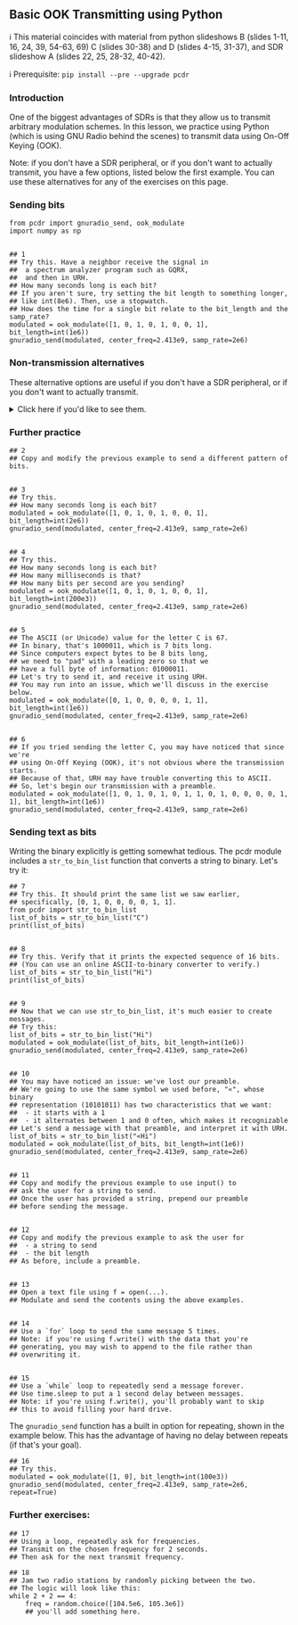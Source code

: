 ## Basic OOK Transmitting using Python

ℹ️ This material coincides with material from python slideshows B (slides 1-11, 16, 24, 39, 54-63, 69) C (slides 30-38) and D (slides 4-15, 31-37), and SDR slideshow A (slides 22, 25, 28-32, 40-42).

ℹ️ Prerequisite: `pip install --pre --upgrade pcdr`  


### Introduction

One of the biggest advantages of SDRs is that they allow us to transmit arbitrary modulation schemes. In this lesson, we practice using Python (which is using GNU Radio behind the scenes) to transmit data using On-Off Keying (OOK).

Note: if you don't have a SDR peripheral, or if you don't want to actually transmit, you have a few options, listed below the first example. You can use these alternatives for any of the exercises on this page.

### Sending bits

```python3
from pcdr import gnuradio_send, ook_modulate
import numpy as np


## 1
## Try this. Have a neighbor receive the signal in 
##  a spectrum analyzer program such as GQRX,
##  and then in URH.
## How many seconds long is each bit?
## If you aren't sure, try setting the bit length to something longer,
## like int(8e6). Then, use a stopwatch.
## How does the time for a single bit relate to the bit_length and the samp_rate?
modulated = ook_modulate([1, 0, 1, 0, 1, 0, 0, 1], bit_length=int(1e6))
gnuradio_send(modulated, center_freq=2.413e9, samp_rate=2e6)
```

### Non-transmission alternatives

These alternative options are useful if you don't have a SDR peripheral, or if you don't want to actually transmit.

<details><summary>Click here if you'd like to see them.</summary>

**Option A**: Print the data. In this case, you may wish to use a shorter bit length, for example, `bit_length=4`, as the print output would be impractical due to its length if you kept the original `bit_length`.
   ```python3
   ## Option A example
   modulated = ook_modulate([1, 0, 1, 0, 1, 0, 0, 1], bit_length=4)
   print(modulated)
   ```

**Option B**: Write the data to a file. You can then examine the file using URH or a program of your choice. URH handles fairly large files without too much trouble, so the `bit_length` does not need to change. However, note that you'll need to convert the data to `np.complex64` before writing it.
   ```python3
   ## Option B example
   modulated = ook_modulate([1, 0, 1, 0, 1, 0, 0, 1], bit_length=int(1e6))
   complexdata = np.complex64(modulated)
   f = open("generatedfile.complex", "wb")
   f.write(complexdata)
   f.close()
   ```

**Option C**: Plot the data using matplotlib. A `bit_length` value of no more than `50e3` is recommended when using this option due to performance issues.
   ```python3
   ## Option C example
   from pcdr import ook_modulate
   import matplotlib.pyplot as plt
   modulated = ook_modulate([1, 0, 1, 0, 1, 0, 0, 1], bit_length=int(50e3))
   plt.plot(modulated, "*-")
   plt.show()
   ```

<!-- TODO someday: figure out if this works
**Option D**. Display the data in a QT GUI Sink. You may wish to use the `prepend_zeros` argument, which adds a delay before the actual data. This can help by giving you time to switch to the GUI window before the actual data is displayed.  
   ```python3
   ## Option D example
   from pcdr import ook_modulate
   from pcdr.gnuradio_sender import gnuradio_guisink
   modulated = ook_modulate([1, 0, 1, 0, 1, 0, 0, 1], bit_length=int(1e6))
   gnuradio_guisink(modulated, center_freq=2.413e9, samp_rate=2e6, prepend_zeros=int(4e6))
   ```
-->
</details>

### Further practice

```python3
## 2
## Copy and modify the previous example to send a different pattern of bits.


## 3
## Try this.
## How many seconds long is each bit?
modulated = ook_modulate([1, 0, 1, 0, 1, 0, 0, 1], bit_length=int(2e6))
gnuradio_send(modulated, center_freq=2.413e9, samp_rate=2e6)


## 4
## Try this.
## How many seconds long is each bit?
## How many milliseconds is that?
## How many bits per second are you sending?
modulated = ook_modulate([1, 0, 1, 0, 1, 0, 0, 1], bit_length=int(200e3))
gnuradio_send(modulated, center_freq=2.413e9, samp_rate=2e6)


## 5
## The ASCII (or Unicode) value for the letter C is 67.
## In binary, that's 1000011, which is 7 bits long.
## Since computers expect bytes to be 8 bits long,
## we need to "pad" with a leading zero so that we
## have a full byte of information: 01000011.
## Let's try to send it, and receive it using URH.
## You may run into an issue, which we'll discuss in the exercise below.
modulated = ook_modulate([0, 1, 0, 0, 0, 0, 1, 1], bit_length=int(1e6))
gnuradio_send(modulated, center_freq=2.413e9, samp_rate=2e6)


## 6
## If you tried sending the letter C, you may have noticed that since we're
## using On-Off Keying (OOK), it's not obvious where the transmission starts.
## Because of that, URH may have trouble converting this to ASCII.
## So, let's begin our transmission with a preamble.
modulated = ook_modulate([1, 0, 1, 0, 1, 0, 1, 1, 0, 1, 0, 0, 0, 0, 1, 1], bit_length=int(1e6))
gnuradio_send(modulated, center_freq=2.413e9, samp_rate=2e6)
```

<!--

TODO: consider

### Sending hexadecimal strings as bits

from pcdr import hex_to_bin_list
list_of_bits = hex_to_bin_list(0x43)
print(list_of_bits)

-->

### Sending text as bits

Writing the binary explicitly is getting somewhat tedious. The pcdr module includes a `str_to_bin_list` function that converts a string to binary. Let's try it:

```python3
## 7
## Try this. It should print the same list we saw earlier,
## specifically, [0, 1, 0, 0, 0, 0, 1, 1].
from pcdr import str_to_bin_list
list_of_bits = str_to_bin_list("C")
print(list_of_bits)


## 8
## Try this. Verify that it prints the expected sequence of 16 bits.
## (You can use an online ASCII-to-binary converter to verify.)
list_of_bits = str_to_bin_list("Hi")
print(list_of_bits)


## 9
## Now that we can use str_to_bin_list, it's much easier to create messages.
## Try this:
list_of_bits = str_to_bin_list("Hi")
modulated = ook_modulate(list_of_bits, bit_length=int(1e6))
gnuradio_send(modulated, center_freq=2.413e9, samp_rate=2e6)


## 10
## You may have noticed an issue: we've lost our preamble.
## We're going to use the same symbol we used before, "«", whose binary
## representation (10101011) has two characteristics that we want:
##  - it starts with a 1
##  - it alternates between 1 and 0 often, which makes it recognizable
## Let's send a message with that preamble, and interpret it with URH.
list_of_bits = str_to_bin_list("«Hi")
modulated = ook_modulate(list_of_bits, bit_length=int(1e6))
gnuradio_send(modulated, center_freq=2.413e9, samp_rate=2e6)


## 11
## Copy and modify the previous example to use input() to 
## ask the user for a string to send.
## Once the user has provided a string, prepend our preamble 
## before sending the message.


## 12
## Copy and modify the previous example to ask the user for
##  - a string to send
##  - the bit length
## As before, include a preamble.


## 13
## Open a text file using f = open(...).
## Modulate and send the contents using the above examples.


## 14
## Use a `for` loop to send the same message 5 times.
## Note: if you're using f.write() with the data that you're
## generating, you may wish to append to the file rather than
## overwriting it.


## 15
## Use a `while` loop to repeatedly send a message forever.
## Use time.sleep to put a 1 second delay between messages.
## Note: if you're using f.write(), you'll probably want to skip
## this to avoid filling your hard drive.
```

The `gnuradio_send` function has a built in option for repeating, shown in the example below. This has the advantage of having no delay between repeats (if that's your goal).

```python3
## 16
## Try this.
modulated = ook_modulate([1, 0], bit_length=int(100e3))
gnuradio_send(modulated, center_freq=2.413e9, samp_rate=2e6, repeat=True)
```

### Further exercises:

```python3
## 17
## Using a loop, repeatedly ask for frequencies.
## Transmit on the chosen frequency for 2 seconds.
## Then ask for the next transmit frequency.

## 18
## Jam two radio stations by randomly picking between the two.
## The logic will look like this:
while 2 + 2 == 4:
    freq = random.choice([104.5e6, 105.3e6])
    ## you'll add something here.
```
